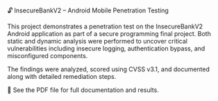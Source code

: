🔓 InsecureBankV2 – Android Mobile Penetration Testing

This project demonstrates a penetration test on the InsecureBankV2 Android application as part of a secure programming final project. Both static and dynamic analysis were performed to uncover critical vulnerabilities including insecure logging, authentication bypass, and misconfigured components.

The findings were analyzed, scored using CVSS v3.1, and documented along with detailed remediation steps.

📄 See the PDF file for full documentation and results.
